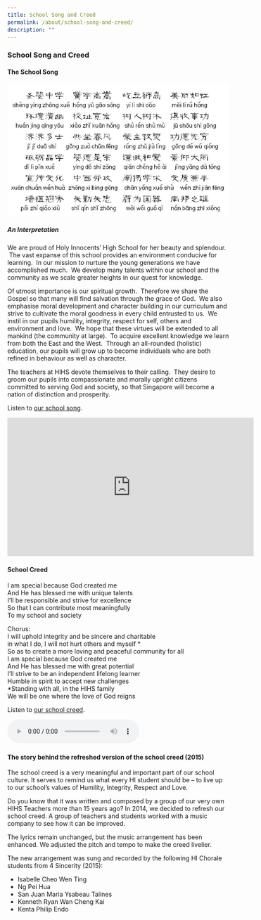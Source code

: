 ```yaml
---
title: School Song and Creed
permalink: /about/school-song-and-creed/
description: ""
---
```

### **School Song and Creed**

#### **The School Song**
![](/images/sch%20song.jpg)

##### **An Interpretation**

We are proud of Holy Innocents’ High School for her beauty and splendour.  The vast expanse of this school provides an environment conducive for learning.  In our mission to nurture the young generations we have accomplished much.  We develop many talents within our school and the community as we scale greater heights in our quest for knowledge.

Of utmost importance is our spiritual growth.  Therefore we share the Gospel so that many will find salvation through the grace of God.  We also emphasise moral development and character building in our curriculum and strive to cultivate the moral goodness in every child entrusted to us.  We instil in our pupils humility, integrity, respect for self, others and environment and love.  We hope that these virtues will be extended to all mankind (the community at large).  To acquire excellent knowledge we learn from both the East and the West.  Through an all-rounded (holistic) education, our pupils will grow up to become individuals who are both refined in behaviour as well as character.

The teachers at HIHS devote themselves to their calling.  They desire to groom our pupils into compassionate and morally upright citizens committed to serving God and society, so that Singapore will become a nation of distinction and prosperity.

Listen to [our school song](https://drive.google.com/file/d/19t35f6TKtSH_a9oy4VgvwmoxRjVuikhZ/view "HIHS School Song").

<iframe width="560" height="315" src="https://www.youtube.com/embed/S_kWE3VWix0" title="YouTube video player" frameborder="0" allow="accelerometer; autoplay; clipboard-write; encrypted-media; gyroscope; picture-in-picture" allowfullscreen></iframe>

<!---<div>
<audio controls="">
  <source src="https://holyinnocentshigh.moe.edu.sg/qql/slot/u205/OUR%20HIHS/School%20Song%20and%20Creed/02-Track-2.mp3" type="audio/mpeg"> </source>
		
Your browser does not support the audio element.
</audio>
</div>--->

#### **School Creed**
I am special because God created me  
And He has blessed me with unique talents  
I’ll be responsible and strive for excellence  
So that I can contribute most meaningfully  
To my school and society

Chorus:  
I will uphold integrity and be sincere and charitable  
in what I do, I will not hurt others and myself \*  
So as to create a more loving and peaceful community for all  
I am special because God created me  
And He has blessed me with great potential  
I’ll strive to be an independent lifelong learner  
Humble in spirit to accept new challenges  
\*Standing with all, in the HIHS family  
We will be one where the love of God reigns

Listen to [our school creed](https://holyinnocentshigh.moe.edu.sg/qql/slot/u205/OUR%20HIHS/School%20Song%20and%20Creed/HIHS-Creed.mp3 "HIHS School Creed Song").
	
<div>
<audio controls="">
  <source src="https://holyinnocentshigh.moe.edu.sg/qql/slot/u205/OUR%20HIHS/School%20Song%20and%20Creed/HIHS-Creed.mp3" type="audio/mpeg">
Your browser does not support the audio element.
</audio>
</div>

#### **The story behind the refreshed version of the school creed (2015)**

The school creed is a very meaningful and important part of our school culture. It serves to remind us what every HI student should be – to live up to our school’s values of Humility, Integrity, Respect and Love.

Do you know that it was written and composed by a group of our very own HIHS Teachers more than 15 years ago? In 2014, we decided to refresh our school creed. A group of teachers and students worked with a music company to see how it can be improved.

The lyrics remain unchanged, but the music arrangement has been enhanced. We adjusted the pitch and tempo to make the creed livelier.

The new arrangement was sung and recorded by the following HI Chorale students from 4 Sincerity (2015):

* Isabelle Cheo Wen Ting
* Ng Pei Hua
* San Juan Maria Ysabeau Talines
* Kenneth Ryan Wan Cheng Kai
* Kenta Philip Endo
